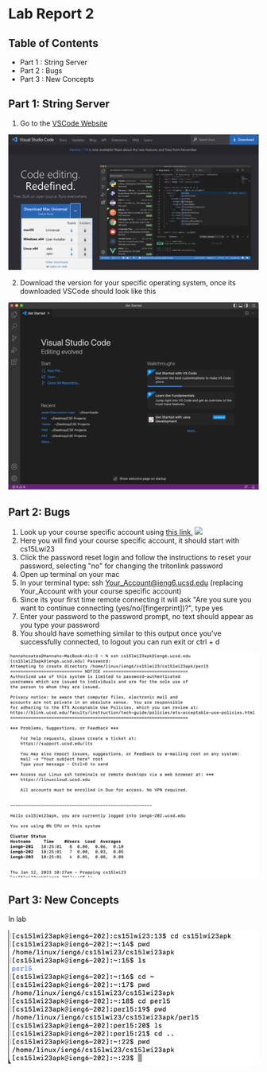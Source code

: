 Lab Report 2
==========


Table of Contents
--------------

* Part 1 : String Server
* Part 2 : Bugs
* Part 3 : New Concepts

Part 1: String Server
--------

1. Go to the [VSCode Website](https://code.visualstudio.com/) 

![](./lab1-images/VSCode1.png)

2. Download the version for your specific operating system, once its downloaded VSCode should look like this

![](./lab1-images/VSCode2.png)


Part 2: Bugs
------

1. Look up your course specific account using [this link.](https://sdacs.ucsd.edu/~icc/index.php)
![](./lab1-images/Remote1.png)
2. Here you will find your course specific account, it should start with cs15Lwi23
3. Click the password reset login and follow the instructions to reset your password, selecting "no" for changing the tritonlink password
4. Open up terminal on your mac
5. In your terminal type: ssh Your_Account@ieng6.ucsd.edu (replacing Your_Account with your course specific account)
6. Since its your first time remote connecting it will ask "Are you sure you want to continue connecting (yes/no/[fingerprint])?", type yes
7. Enter your password to the password prompt, no text should appear as you type your password
8. You should have something similar to this output once you've successfully connected, to logout you can run exit or ctrl + d

![](./lab1-images/Remote2.png)


Part 3: New Concepts
------

In lab 

![](./lab1-images/cmds.png)
